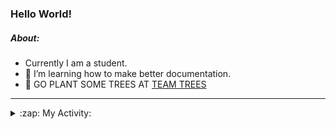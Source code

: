### Hello World!

##### About:
- Currently I am a student.
- 🌱 I’m learning how to make better documentation.
- 🌱 GO PLANT SOME TREES AT [TEAM TREES](https://teamtrees.org/)

---
<details>
  <summary>:zap: My Activity:</summary>
  
<!--START_SECTION:waka-->
![Code Time](http://img.shields.io/badge/Code%20Time-1%2C077%20hrs%2042%20mins-blue)

**I'm a Night 🦉** 

```text
🌞 Morning                1613 commits        ███░░░░░░░░░░░░░░░░░░░░░░   10.02 % 
🌆 Daytime                5150 commits        ████████░░░░░░░░░░░░░░░░░   32.00 % 
🌃 Evening                4749 commits        ███████░░░░░░░░░░░░░░░░░░   29.51 % 
🌙 Night                  4581 commits        ███████░░░░░░░░░░░░░░░░░░   28.47 % 
```
📅 **I'm Most Productive on Wednesday** 

```text
Monday                   2354 commits        ████░░░░░░░░░░░░░░░░░░░░░   14.63 % 
Tuesday                  1991 commits        ███░░░░░░░░░░░░░░░░░░░░░░   12.37 % 
Wednesday                3695 commits        ██████░░░░░░░░░░░░░░░░░░░   22.96 % 
Thursday                 2272 commits        ████░░░░░░░░░░░░░░░░░░░░░   14.12 % 
Friday                   1590 commits        ██░░░░░░░░░░░░░░░░░░░░░░░   09.88 % 
Saturday                 1465 commits        ██░░░░░░░░░░░░░░░░░░░░░░░   09.10 % 
Sunday                   2726 commits        ████░░░░░░░░░░░░░░░░░░░░░   16.94 % 
```


📊 **This Week I Spent My Time On** 

```text
🔥 Editors: 
VS Code                  8 hrs 54 mins       █████████████████████████   100.00 % 

🐱‍💻 Projects: 
CSF22                    5 hrs 20 mins       ███████████████░░░░░░░░░░   60.05 % 
praise                   3 hrs 33 mins       ██████████░░░░░░░░░░░░░░░   39.95 % 
```


 Last Updated on 26/03/2023 15:07:53 UTC
<!--END_SECTION:waka-->
</details>
